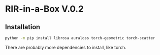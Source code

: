 # RIR-in-a-Box V.0.2

## Installation

```bash
python -m pip install librosa auraloss torch-geometric torch-scatter
```

There are probably more dependencies to install, like torch.